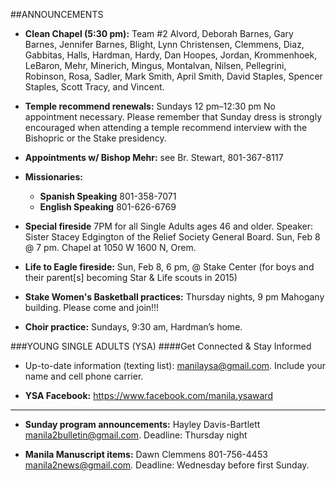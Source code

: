 ##ANNOUNCEMENTS
* __Clean Chapel (5:30 pm):__ Team #2 Alvord, Deborah Barnes, Gary Barnes, Jennifer Barnes, Blight, Lynn Christensen, Clemmens, Diaz, Gabbitas, Halls, Hardman, Hardy, Dan Hoopes, Jordan, Krommenhoek, LeBaron, Mehr, Minerich, Mingus, Montalvan, Nilsen, Pellegrini, Robinson, Rosa, Sadler, Mark Smith, April Smith, David Staples, Spencer Staples, Scott Tracy, and Vincent.

* __Temple recommend renewals:__ Sundays 12 pm–12:30 pm No appointment necessary. Please remember that Sunday dress is strongly encouraged when attending a temple recommend interview with the Bishopric or the Stake presidency.

* __Appointments w/ Bishop Mehr:__ see Br. Stewart, 801-367-8117

* __Missionaries:__ 
	* __Spanish Speaking__ 801-358-7071
	* __English Speaking__ 801-626-6769

* __Special fireside__ 7PM for all Single Adults ages 46 and older. Speaker: Sister Stacey Edgington of the Relief Society General Board. Sun, Feb 8 @ 7 pm. Chapel at 1050 W 1600 N, Orem.

* __Life to Eagle fireside:__ Sun, Feb 8, 6 pm, @ Stake Center (for boys and their parent[s] becoming Star & Life scouts in 2015)

* __Stake Women's Basketball practices:__ Thursday nights, 9 pm Mahogany building. Please come and join!!!

* __Choir practice:__ Sundays, 9:30 am, Hardman’s home.

###YOUNG SINGLE ADULTS (YSA)
####Get Connected & Stay Informed
* Up-to-date information (texting list): manilaysa@gmail.com. Include your name and cell phone carrier.

* __YSA Facebook:__ https://www.facebook.com/manila.ysaward

____________________________________________________________________________________________________

* __Sunday program announcements:__ Hayley Davis-Bartlett manila2bulletin@gmail.com. Deadline: Thursday night

* __Manila Manuscript items:__ Dawn Clemmens 801-756-4453 manila2news@gmail.com. Deadline: Wednesday before first Sunday.
